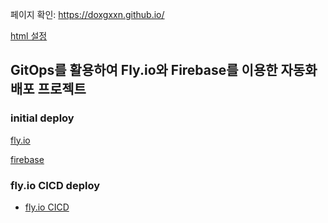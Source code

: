  

페이지 확인: https://doxgxxn.github.io/

[html 설정](https://github.com/doxgxxn/WILT/issues/68)

## GitOps를 활용하여 Fly.io와 Firebase를 이용한 자동화 배포 프로젝트

### initial deploy

[fly.io](https://github.com/doxgxxn/WILT/issues/78)

[firebase](https://github.com/doxgxxn/WILT/issues/77)


### fly.io CICD deploy

- [fly.io CICD](https://github.com/doxgxxn/doxgxxn.github.io/pull/11)

